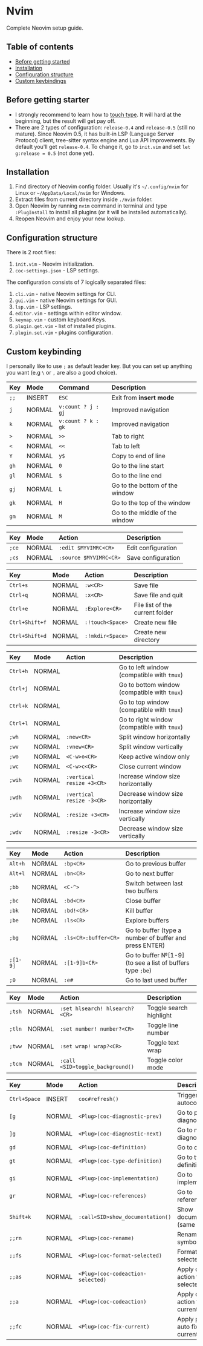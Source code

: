# Nvim

Complete Neovim setup guide.

## Table of contents

- [Before getting started](#before-getting-started)
- [Installation](#installation)
- [Configuration structure](#configuration-structure)
- [Custom keybindings](#custom-keybindings)

## Before getting starter

- I strongly recommend to learn how to [touch type][touch-type]. It will hard at the beginning, but the result will get pay off.
- There are 2 types of configuration: `release-0.4` and `release-0.5` (still no mature). Since Neovim 0.5, it has built-in LSP (Language Server Protocol) client, tree-sitter syntax engine and Lua API improvements. By default you'll get `release-0.4`. To change it, go to `init.vim` and set `let g:release = 0.5` (not done yet).

## Installation

1. Find directory of Neovim config folder. Usually it's `~/.config/nvim` for Linux or `~/AppData/Local/nvim` for Windows.
1. Extract files from current directory inside `./nvim` folder.
1. Open Neovim by running `nvim` command in terminal and type `:PlugInstall` to install all plugins (or it will be installed automatically).
1. Reopen Neovim and enjoy your new lookup.

## Configuration structure

There is 2 root files:

1. `init.vim` - Neovim initialization.
1. `coc-settings.json` - LSP settings.

The configuration consists of 7 logically separated files:

1. `cli.vim` - native Neovim settings for CLI.
1. `gui.vim` - native Neovim settings for GUI.
1. `lsp.vim` - LSP settings.
1. `editor.vim` - settings within editor window.
1. `keymap.vim` - custom keyboard Keys.
1. `plugin.get.vim` - list of installed plugins.
1. `plugin.set.vim` - plugins configuration.

## Custom keybinding

I personally like to use `;` as default leader key. But you can set up anything you want (e.g `\` or `,` are also a good choice).

| Key  | Mode   | Command            | Description                    |
| :--- | :----- | :----------------- | :----------------------------- |
| `;;` | INSERT | `ESC`              | Exit from **insert mode**      |
| `j`  | NORMAL | `v:count ? j : gj` | Improved navigation            |
| `k`  | NORMAL | `v:count ? k : gk` | Improved navigation            |
| `>`  | NORMAL | `>>`               | Tab to right                   |
| `<`  | NORMAL | `<<`               | Tab to left                    |
| `Y`  | NORMAL | `y$`               | Copy to end of line            |
| `gh` | NORMAL | `0`                | Go to the line start           |
| `gl` | NORMAL | `$`                | Go to the line end             |
| `gj` | NORMAL | `L`                | Go to the bottom of the window |
| `gk` | NORMAL | `H`                | Go to the top of the window    |
| `gm` | NORMAL | `M`                | Go to the middle of the window |

| Key   | Mode   | Action                 | Description        |
| :---- | :----- | :--------------------- | :----------------- |
| `;ce` | NORMAL | `:edit $MYVIMRC<CR>`   | Edit configuration |
| `;cs` | NORMAL | `:source $MYVIMRC<CR>` | Save configuration |

| Key            | Mode   | Action           | Description                     |
| :------------- | :----- | :--------------- | :------------------------------ |
| `Ctrl+s`       | NORMAL | `:w<CR>`         | Save file                       |
| `Ctrl+q`       | NORMAL | `:x<CR>`         | Save file and quit              |
| `Ctrl+e`       | NORMAL | `:Explore<CR>`   | File list of the current folder |
| `Ctrl+Shift+f` | NORMAL | `:!touch<Space>` | Create new file                 |
| `Ctrl+Shift+d` | NORMAL | `:!mkdir<Space>` | Create new directory            |

| Key      | Mode   | Action                    | Description                                  |
| :------- | :----- | :------------------------ | :------------------------------------------- |
| `Ctrl+h` | NORMAL |                           | Go to left window (compatible with `tmux`)   |
| `Ctrl+j` | NORMAL |                           | Go to bottom window (compatible with `tmux`) |
| `Ctrl+k` | NORMAL |                           | Go to top window (compatible with `tmux`)    |
| `Ctrl+l` | NORMAL |                           | Go to right window (compatible with `tmux`)  |
| `;wh`    | NORMAL | `:new<CR>`                | Split window horizontally                    |
| `;wv`    | NORMAL | `:vnew<CR>`               | Split window vertically                      |
| `;wo`    | NORMAL | `<C-w>o<CR>`              | Keep active window only                      |
| `;wc`    | NORMAL | `<C-w>c<CR>`              | Close current window                         |
| `;wih`   | NORMAL | `:vertical resize +3<CR>` | Increase window size horizontally            |
| `;wdh`   | NORMAL | `:vertical resize -3<CR>` | Decrease window size horizontally            |
| `;wiv`   | NORMAL | `:resize +3<CR>`          | Increase window size vertically              |
| `;wdv`   | NORMAL | `:resize -3<CR>`          | Decrease window size vertically              |

| Key      | Mode   | Action               | Description                                               |
| :------- | :----- | :------------------- | :-------------------------------------------------------- |
| `Alt+h`  | NORMAL | `:bp<CR>`            | Go to previous buffer                                     |
| `Alt+l`  | NORMAL | `:bn<CR>`            | Go to next buffer                                         |
| `;bb`    | NORMAL | `<C-^>`              | Switch between last two buffers                           |
| `;bc`    | NORMAL | `:bd<CR>`            | Close buffer                                              |
| `;bk`    | NORMAL | `:bd!<CR>`           | Kill buffer                                               |
| `;be`    | NORMAL | `:ls<CR>`            | Explore buffers                                           |
| `;bg`    | NORMAL | `:ls<CR>:buffer<CR>` | Go to buffer (type a number of buffer and press ENTER)    |
| `;[1-9]` | NORMAL | `:[1-9]b<CR>`        | Go to buffer №[1-9] (to see a list of buffers type `;be`) |
| `;0`     | NORMAL | `:e#`                | Go to last used buffer                                    |

| Key    | Mode   | Action                           | Description             |
| :----- | :----- | :------------------------------- | :---------------------- |
| `;tsh` | NORMAL | `:set hlsearch! hlsearch?<CR>`   | Toggle search highlight |
| `;tln` | NORMAL | `:set number! number?<CR>`       | Toggle line number      |
| `;tww` | NORMAL | `:set wrap! wrap?<CR>`           | Toggle text wrap        |
| `;tcm` | NORMAL | `:call <SID>toggle_background()` | Toggle color mode       |

| Key          | Mode   | Action                            | Description                                |
| :----------- | :----- | :-------------------------------- | :----------------------------------------- |
| `Ctrl+Space` | INSERT | `coc#refresh()`                   | Trigger autocompletion                     |
| `[g`         | NORMAL | `<Plug>(coc-diagnostic-prev)`     | Go to previos diagnostic                   |
| `]g`         | NORMAL | `<Plug>(coc-diagnostic-next)`     | Go to next diagnostic                      |
| `gd`         | NORMAL | `<Plug>(coc-definition)`          | Go to definition                           |
| `gt`         | NORMAL | `<Plug>(coc-type-definition)`     | Go to type definition                      |
| `gi`         | NORMAL | `<Plug>(coc-implementation)`      | Go to implementation                       |
| `gr`         | NORMAL | `<Plug>(coc-references)`          | Go to reference                            |
| `Shift+k`    | NORMAL | `:call<SID>show_documentation()`  | Show documentation (same as `K`)           |
| `;;rn`       | NORMAL | `<Plug>(coc-rename)`              | Rename symbol                              |
| `;;fs`       | NORMAL | `<Plug>(coc-format-selected)`     | Format selected code                       |
| `;;as`       | NORMAL | `<Plug>(coc-codeaction-selected)` | Apply code action to selected region       |
| `;;a`        | NORMAL | `<Plug>(coc-codeaction)`          | Apply code action to the current buffer    |
| `;;fc`       | NORMAL | `<Plug>(coc-fix-current)`         | Apply problem auto fix on the current line |

<!--
| Key    | Mode   | Action                 | Description |
| :----- | :----- | :--------------------- | :---------- |
| `;cld` | NORMAL | `:CocList diagnostics` |             |
| `;cle` | NORMAL | `:CocList extensions`  |             |
| `;clm` | NORMAL | `:CocList marketplace` |             |
| `;clc` | NORMAL | `:CocList commands`    |             |
| `;clo` | NORMAL | `:CocList outline`     |             |
| `;cls` | NORMAL | `:CocList -I symbols`  |             |
| `;clj` | NORMAL | `:CocNext`             |             |
| `;clk` | NORMAL | `:CocPrev`             |             |
| `;clr` | NORMAL | `:CocListResume`       |             |
-->

<!-- Links -->

[touch-type]: https://www.typingstudy.com

<!-- Links -->
